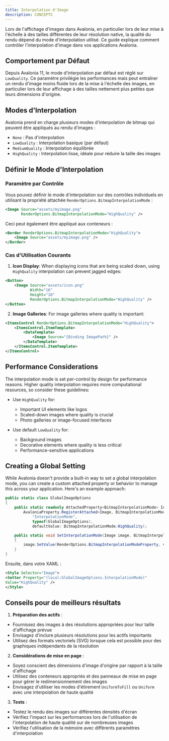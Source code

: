 ```yaml
---
title: Interpolation d'Image
description: CONCEPTS
---
```


Lors de l'affichage d'images dans Avalonia, en particulier lors de leur mise à l'échelle à des tailles différentes de leur résolution native, la qualité du rendu dépend du mode d'interpolation utilisé. Ce guide explique comment contrôler l'interpolation d'image dans vos applications Avalonia.

## Comportement par Défaut

Depuis Avalonia 11, le mode d'interpolation par défaut est réglé sur `LowQuality`. Ce paramètre privilégie les performances mais peut entraîner un rendu d'image moins fluide lors de la mise à l'échelle des images, en particulier lors de leur affichage à des tailles nettement plus petites que leurs dimensions d'origine.

## Modes d'Interpolation

Avalonia prend en charge plusieurs modes d'interpolation de bitmap qui peuvent être appliqués au rendu d'images :

- `None` : Pas d'interpolation
- `LowQuality` : Interpolation basique (par défaut)
- `MediumQuality` : Interpolation équilibrée
- `HighQuality` : Interpolation lisse, idéale pour réduire la taille des images

## Définir le Mode d'Interpolation

### Paramètre par Contrôle

Vous pouvez définir le mode d'interpolation sur des contrôles individuels en utilisant la propriété attachée `RenderOptions.BitmapInterpolationMode` :

```xml
<Image Source="assets/myimage.png" 
       RenderOptions.BitmapInterpolationMode="HighQuality" />
```

Ceci peut également être appliqué aux conteneurs :

```xml
<Border RenderOptions.BitmapInterpolationMode="HighQuality">
    <Image Source="assets/myimage.png" />
</Border>
```

### Cas d'Utilisation Courants

1. **Icon Display**: When displaying icons that are being scaled down, using `HighQuality` interpolation can prevent jagged edges:
```xml
<Button>
    <Image Source="assets/icon.png" 
           Width="16" 
           Height="16"
           RenderOptions.BitmapInterpolationMode="HighQuality" />
</Button>
```

2. **Image Galleries**: For image galleries where quality is important:
```xml
<ItemsControl RenderOptions.BitmapInterpolationMode="HighQuality">
    <ItemsControl.ItemTemplate>
        <DataTemplate>
            <Image Source="{Binding ImagePath}" />
        </DataTemplate>
    </ItemsControl.ItemTemplate>
</ItemsControl>
```

## Performance Considerations

The interpolation mode is set per-control by design for performance reasons. Higher quality interpolation requires more computational resources, so consider these guidelines:

- Use `HighQuality` for:
  - Important UI elements like logos
  - Scaled-down images where quality is crucial
  - Photo galleries or image-focused interfaces
  
- Use default `LowQuality` for:
  - Background images
  - Decorative elements where quality is less critical
  - Performance-sensitive applications

## Creating a Global Setting

While Avalonia doesn't provide a built-in way to set a global interpolation mode, you can create a custom attached property or behavior to manage this across your application. Here's an example approach:

```csharp
public static class GlobalImageOptions
{
    public static readonly AttachedProperty<BitmapInterpolationMode> InterpolationModeProperty =
        AvaloniaProperty.RegisterAttached<Image, BitmapInterpolationMode>(
            "InterpolationMode",
            typeof(GlobalImageOptions),
            defaultValue: BitmapInterpolationMode.HighQuality);

    public static void SetInterpolationMode(Image image, BitmapInterpolationMode value)
    {
        image.SetValue(RenderOptions.BitmapInterpolationModeProperty, value);
    }
}
```

Ensuite, dans votre XAML :

```xml
<Style Selector="Image">
<Setter Property="(local:GlobalImageOptions.InterpolationMode)"
Value="HighQuality" />
</Style>
```

## Conseils pour de meilleurs résultats

1. **Préparation des actifs** :
- Fournissez des images à des résolutions appropriées pour leur taille d'affichage prévue
- Envisagez d'inclure plusieurs résolutions pour les actifs importants
- Utilisez des formats vectoriels (SVG) lorsque cela est possible pour des graphiques indépendants de la résolution

2. **Considérations de mise en page** :
- Soyez conscient des dimensions d'image d'origine par rapport à la taille d'affichage
- Utilisez des conteneurs appropriés et des panneaux de mise en page pour gérer le redimensionnement des images
- Envisagez d'utiliser les modes d'étirement `UniformToFill` ou `Uniform` avec une interpolation de haute qualité

3. **Tests** :
- Testez le rendu des images sur différentes densités d'écran
- Vérifiez l'impact sur les performances lors de l'utilisation de l'interpolation de haute qualité sur de nombreuses images
- Vérifiez l'utilisation de la mémoire avec différents paramètres d'interpolation
